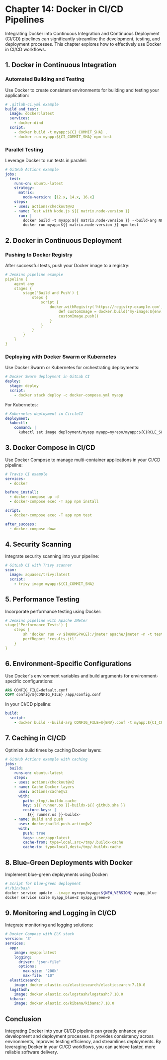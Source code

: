 # Chapter 14: Docker in CI/CD Pipelines

Integrating Docker into Continuous Integration and Continuous Deployment (CI/CD) pipelines can significantly streamline the development, testing, and deployment processes. This chapter explores how to effectively use Docker in CI/CD workflows.

## 1. Docker in Continuous Integration

### Automated Building and Testing

Use Docker to create consistent environments for building and testing your application:

```yaml
# .gitlab-ci.yml example
build_and_test:
  image: docker:latest
  services:
    - docker:dind
  script:
    - docker build -t myapp:${CI_COMMIT_SHA} .
    - docker run myapp:${CI_COMMIT_SHA} npm test
```

### Parallel Testing

Leverage Docker to run tests in parallel:

```yaml
# GitHub Actions example
jobs:
  test:
    runs-on: ubuntu-latest
    strategy:
      matrix:
        node-version: [12.x, 14.x, 16.x]
    steps:
    - uses: actions/checkout@v2
    - name: Test with Node.js ${{ matrix.node-version }}
      run: |
        docker build -t myapp:${{ matrix.node-version }} --build-arg NODE_VERSION=${{ matrix.node-version }} .
        docker run myapp:${{ matrix.node-version }} npm test
```

## 2. Docker in Continuous Deployment

### Pushing to Docker Registry

After successful tests, push your Docker image to a registry:

```yaml
# Jenkins pipeline example
pipeline {
    agent any
    stages {
        stage('Build and Push') {
            steps {
                script {
                    docker.withRegistry('https://registry.example.com', 'credentials-id') {
                        def customImage = docker.build("my-image:${env.BUILD_ID}")
                        customImage.push()
                    }
                }
            }
        }
    }
}
```

### Deploying with Docker Swarm or Kubernetes

Use Docker Swarm or Kubernetes for orchestrating deployments:

```yaml
# Docker Swarm deployment in GitLab CI
deploy:
  stage: deploy
  script:
    - docker stack deploy -c docker-compose.yml myapp
```

For Kubernetes:

```yaml
# Kubernetes deployment in CircleCI
deployment:
  kubectl:
    command: |
      kubectl set image deployment/myapp myapp=myrepo/myapp:${CIRCLE_SHA1}
```

## 3. Docker Compose in CI/CD

Use Docker Compose to manage multi-container applications in your CI/CD pipeline:

```yaml
# Travis CI example
services:
  - docker

before_install:
  - docker-compose up -d
  - docker-compose exec -T app npm install

script:
  - docker-compose exec -T app npm test

after_success:
  - docker-compose down
```

## 4. Security Scanning

Integrate security scanning into your pipeline:

```yaml
# GitLab CI with Trivy scanner
scan:
  image: aquasec/trivy:latest
  script:
    - trivy image myapp:${CI_COMMIT_SHA}
```

## 5. Performance Testing

Incorporate performance testing using Docker:

```yaml
# Jenkins pipeline with Apache JMeter
stage('Performance Tests') {
    steps {
        sh 'docker run -v ${WORKSPACE}:/jmeter apache/jmeter -n -t test-plan.jmx -l results.jtl'
        perfReport 'results.jtl'
    }
}
```

## 6. Environment-Specific Configurations

Use Docker's environment variables and build arguments for environment-specific configurations:

```dockerfile
ARG CONFIG_FILE=default.conf
COPY config/${CONFIG_FILE} /app/config.conf
```

In your CI/CD pipeline:

```yaml
build:
  script:
    - docker build --build-arg CONFIG_FILE=${ENV}.conf -t myapp:${CI_COMMIT_SHA} .
```

## 7. Caching in CI/CD

Optimize build times by caching Docker layers:

```yaml
# GitHub Actions example with caching
jobs:
  build:
    runs-on: ubuntu-latest
    steps:
    - uses: actions/checkout@v2
    - name: Cache Docker layers
      uses: actions/cache@v2
      with:
        path: /tmp/.buildx-cache
        key: ${{ runner.os }}-buildx-${{ github.sha }}
        restore-keys: |
          ${{ runner.os }}-buildx-
    - name: Build and push
      uses: docker/build-push-action@v2
      with:
        push: true
        tags: user/app:latest
        cache-from: type=local,src=/tmp/.buildx-cache
        cache-to: type=local,dest=/tmp/.buildx-cache
```

## 8. Blue-Green Deployments with Docker

Implement blue-green deployments using Docker:

```bash
# Script for blue-green deployment
#!/bin/bash
docker service update --image myrepo/myapp:${NEW_VERSION} myapp_blue
docker service scale myapp_blue=2 myapp_green=0
```

## 9. Monitoring and Logging in CI/CD

Integrate monitoring and logging solutions:

```yaml
# Docker Compose with ELK stack
version: '3'
services:
  app:
    image: myapp:latest
    logging:
      driver: "json-file"
      options:
        max-size: "200k"
        max-file: "10"
  elasticsearch:
    image: docker.elastic.co/elasticsearch/elasticsearch:7.10.0
  logstash:
    image: docker.elastic.co/logstash/logstash:7.10.0
  kibana:
    image: docker.elastic.co/kibana/kibana:7.10.0
```

## Conclusion

Integrating Docker into your CI/CD pipeline can greatly enhance your development and deployment processes. It provides consistency across environments, improves testing efficiency, and streamlines deployments. By leveraging Docker in your CI/CD workflows, you can achieve faster, more reliable software delivery.
